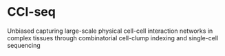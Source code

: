 # CCI-seq
Unbiased capturing large-scale physical cell-cell interaction networks in complex tissues through combinatorial cell-clump indexing and single-cell sequencing
